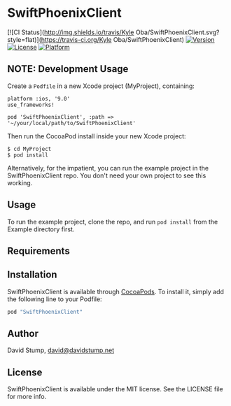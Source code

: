 # SwiftPhoenixClient

[![CI Status](http://img.shields.io/travis/Kyle Oba/SwiftPhoenixClient.svg?style=flat)](https://travis-ci.org/Kyle Oba/SwiftPhoenixClient)
[![Version](https://img.shields.io/cocoapods/v/SwiftPhoenixClient.svg?style=flat)](http://cocoapods.org/pods/SwiftPhoenixClient)
[![License](https://img.shields.io/cocoapods/l/SwiftPhoenixClient.svg?style=flat)](http://cocoapods.org/pods/SwiftPhoenixClient)
[![Platform](https://img.shields.io/cocoapods/p/SwiftPhoenixClient.svg?style=flat)](http://cocoapods.org/pods/SwiftPhoenixClient)


## NOTE: Development Usage

Create a `Podfile` in a new Xcode project (MyProject), containing:
````
platform :ios, '9.0'
use_frameworks!

pod 'SwiftPhoenixClient', :path => '~/your/local/path/to/SwiftPhoenixClient'
````

Then run the CocoaPod install inside your new Xcode project:
````
$ cd MyProject
$ pod install
````

Alternatively, for the impatient, you can run the example project in the SwiftPhoenixClient repo. You don't need your own project to see this working.

## Usage

To run the example project, clone the repo, and run `pod install` from the Example directory first.

## Requirements

## Installation

SwiftPhoenixClient is available through [CocoaPods](http://cocoapods.org). To install
it, simply add the following line to your Podfile:

```ruby
pod "SwiftPhoenixClient"
```

## Author

David Stump, david@davidstump.net

## License

SwiftPhoenixClient is available under the MIT license. See the LICENSE file for more info.
